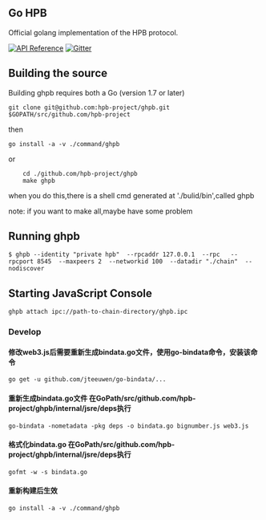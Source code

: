 ## Go HPB

Official golang implementation of the HPB protocol.

[![API Reference](
https://camo.githubusercontent.com/915b7be44ada53c290eb157634330494ebe3e30a/68747470733a2f2f676f646f632e6f72672f6769746875622e636f6d2f676f6c616e672f6764646f3f7374617475732e737667
)](#)
[![Gitter](https://badges.gitter.im/Join%20Chat.svg)](#)



## Building the source

Building ghpb requires both a Go (version 1.7 or later)

    git clone git@github.com:hpb-project/ghpb.git $GOPATH/src/github.com/hpb-project

then

    go install -a -v ./command/ghpb
or
```
    cd ./github.com/hpb-project/ghpb
    make ghpb
```
when you do this,there is a shell cmd generated at './bulid/bin',called ghpb

note: if you want to make all,maybe have some problem

## Running ghpb
```
$ ghpb --identity "private hpb"  --rpcaddr 127.0.0.1  --rpc   --rpcport 8545  --maxpeers 2  --networkid 100  --datadir "./chain"  --nodiscover
```

## Starting JavaScript Console
```
ghpb attach ipc://path-to-chain-directory/ghpb.ipc
```
### Develop

#### 修改web3.js后需要重新生成bindata.go文件，使用go-bindata命令，安装该命令
```
go get -u github.com/jteeuwen/go-bindata/...
```

#### 重新生成bindata.go文件 在GoPath/src/github.com/hpb-project/ghpb/internal/jsre/deps执行
```
go-bindata -nometadata -pkg deps -o bindata.go bignumber.js web3.js
```

#### 格式化bindata.go 在GoPath/src/github.com/hpb-project/ghpb/internal/jsre/deps执行
```
gofmt -w -s bindata.go
```

#### 重新构建后生效
```
go install -a -v ./command/ghpb
```